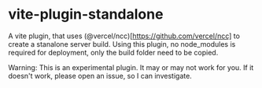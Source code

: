 # vite-plugin-standalone

A vite plugin, that uses (@vercel/ncc)[https://github.com/vercel/ncc] to create a stanalone server build. Using this plugin, no node_modules is required for deployment, only the build folder need to be copied.

Warning: This is an experimental plugin. It may or may not work for you. If it doesn't work, please open an issue, so I can investigate.
